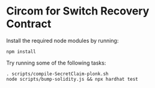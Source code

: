# Circom for Switch Recovery Contract

Install the required node modules by running:

```shell
npm install
```

Try running some of the following tasks:

```shell
. scripts/compile-SecretClaim-plonk.sh
node scripts/bump-solidity.js && npx hardhat test
```
